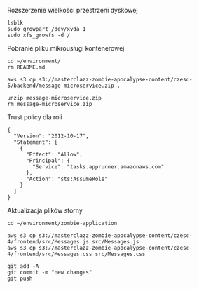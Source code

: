 Rozszerzenie wielkości przestrzeni dyskowej
```
lsblk
sudo growpart /dev/xvda 1
sudo xfs_growfs -d /
```

Pobranie pliku mikrousługi kontenerowej
```
cd ~/environment/
rm README.md

aws s3 cp s3://masterclazz-zombie-apocalypse-content/czesc-5/backend/message-microservice.zip .

unzip message-microservice.zip
rm message-microservice.zip

```

Trust policy dla roli
```
{
  "Version": "2012-10-17",
  "Statement": [
    {
      "Effect": "Allow",
      "Principal": {
        "Service": "tasks.apprunner.amazonaws.com"
      },
      "Action": "sts:AssumeRole"
    }
  ]
}
```

Aktualizacja plików storny
```
cd ~/environment/zombie-application

aws s3 cp s3://masterclazz-zombie-apocalypse-content/czesc-4/frontend/src/Messages.js src/Messages.js
aws s3 cp s3://masterclazz-zombie-apocalypse-content/czesc-4/frontend/src/Messages.css src/Messages.css

git add -A
git commit -m "new changes"
git push
```
